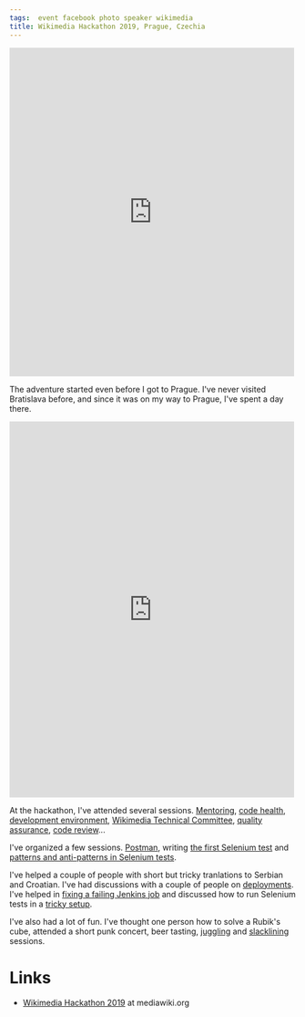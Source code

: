 ```yaml
---
tags:  event facebook photo speaker wikimedia
title: Wikimedia Hackathon 2019, Prague, Czechia
---
```

<iframe src="https://www.facebook.com/plugins/post.php?href=https%3A%2F%2Fwww.facebook.com%2Fmedia%2Fset%2F%3Fset%3Da.10157310873497290%26type%3D3&width=500" width="500" height="576" style="border:none;overflow:hidden" scrolling="no" frameborder="0" allowTransparency="true" allow="encrypted-media"></iframe>

The adventure started even before I got to Prague. I've never visited Bratislava before, and since it was on my way to Prague, I've spent a day there.

<iframe src="https://www.facebook.com/plugins/post.php?href=https%3A%2F%2Fwww.facebook.com%2Fmedia%2Fset%2F%3Fset%3Da.10157310916862290%26type%3D3&width=500" width="500" height="659" style="border:none;overflow:hidden" scrolling="no" frameborder="0" allowTransparency="true" allow="encrypted-media"></iframe>

At the hackathon, I've attended several sessions. [Mentoring](https://phabricator.wikimedia.org/T219498), [code health](https://phabricator.wikimedia.org/T216630), [development environment](https://phabricator.wikimedia.org/T222490), [Wikimedia Technical Committee](https://phabricator.wikimedia.org/T222827), [quality assurance](https://phabricator.wikimedia.org/T223623), [code review](https://phabricator.wikimedia.org/T223607)...

I've organized a few sessions. [Postman](https://phabricator.wikimedia.org/T223627), writing [the first Selenium test](https://phabricator.wikimedia.org/T223624) and [patterns and anti-patterns in Selenium tests](https://phabricator.wikimedia.org/T223625).

I've helped a couple of people with short but tricky tranlations to Serbian and Croatian. I've had discussions with a couple of people on [deployments](https://wikitech.wikimedia.org/wiki/Deployments). I've helped in [fixing a failing Jenkins job](https://phabricator.wikimedia.org/T212558) and discussed how to run Selenium tests in a [tricky setup](https://phabricator.wikimedia.org/T222200).

I've also had a lot of fun. I've thought one person how to solve a Rubik's cube, attended a short punk concert, beer tasting, [juggling](https://phabricator.wikimedia.org/T223220) and [slacklining](https://phabricator.wikimedia.org/T219211) sessions.

# Links

- [Wikimedia Hackathon 2019](https://www.mediawiki.org/wiki/Wikimedia_Hackathon_2019) at mediawiki.org
